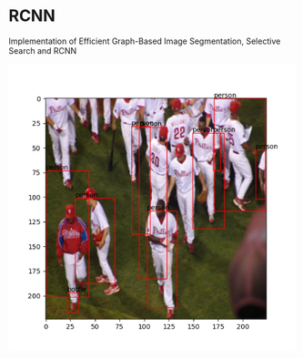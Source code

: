 # RCNN
Implementation of Efficient Graph-Based Image Segmentation, Selective Search and RCNN

![alt text](https://github.com/nathanjjohnson7/RCNN/blob/main/results/baseball_players.png?raw=true)
